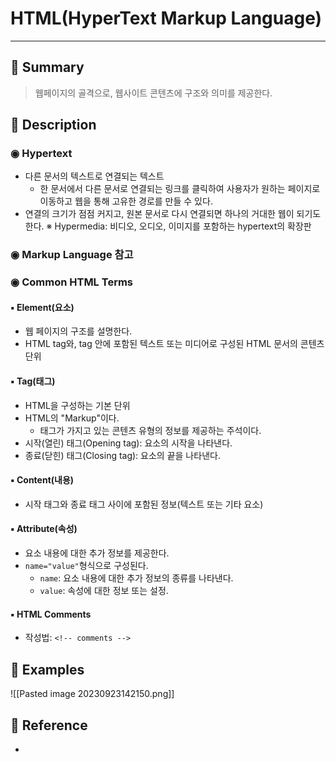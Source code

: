 # HTML(HyperText Markup Language)
---
## 📌 Summary
> 웹페이지의 골격으로, 웹사이트 콘텐츠에 구조와 의미를 제공한다.
## 📌 Description
### ◉ Hypertext
- 다른 문서의 텍스트로 연결되는 텍스트
	- 한 문서에서 다른 문서로 연결되는 링크를 클릭하여 사용자가 원하는 페이지로 이동하고 웹을 통해 고유한 경로를 만들 수 있다.
- 연결의 크기가 점점 커지고, 원본 문서로 다시 연결되면 하나의 거대한 웹이 되기도 한다.
※ Hypermedia: 비디오, 오디오, 이미지를 포함하는 hypertext의 확장판
### ◉ Markup Language 참고
### ◉ Common HTML Terms
#### ▪︎ Element(요소)
- 웹 페이지의 구조를 설명한다.
- HTML tag와, tag 안에 포함된 텍스트 또는 미디어로 구성된 HTML 문서의 콘텐츠 단위
#### ▪︎ Tag(태그)
- HTML을 구성하는 기본 단위
- HTML의 "Markup"이다.
	- 태그가 가지고 있는 콘텐츠 유형의 정보를 제공하는 주석이다.
- 시작(열린) 태그(Opening tag): 요소의 시작을 나타낸다.
- 종료(닫힌) 태그(Closing tag): 요소의 끝을 나타낸다.
#### ▪︎ Content(내용)
- 시작 태그와 종료 태그 사이에 포함된 정보(텍스트 또는 기타 요소)
#### ▪︎ Attribute(속성)
- 요소 내용에 대한 추가 정보를 제공한다.
- `name="value"`형식으로 구성된다.
	- `name`: 요소 내용에 대한 추가 정보의 종류를 나타낸다.
	- `value`: 속성에 대한 정보 또는 설정.
#### ▪︎ HTML Comments
- 작성법: `<!-- comments -->`
## 📌 Examples
![[Pasted image 20230923142150.png]]
## 📌 Reference
- 